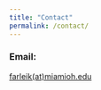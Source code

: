 ```yaml
---
title: "Contact"
permalink: /contact/
---
```



### Email:
[farleik(at)miamioh.edu](mailto:farleik@miamioh.edu)
